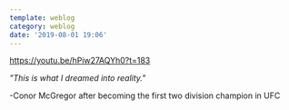```yaml
---
template: weblog
category: weblog
date: '2019-08-01 19:06'
---
```

https://youtu.be/hPiw27AQYh0?t=183

_"This is what I dreamed into reality."_

\-Conor McGregor after becoming the first two division champion in UFC
